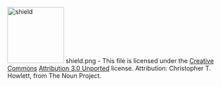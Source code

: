 <a title="Attribution: Christopher T. Howlett, from The Noun Project, via Wikimedia Commons" href="https://commons.wikimedia.org/wiki/File:Noun_project_1162.svg"><img width="128" alt="shield" src="https://upload.wikimedia.org/wikipedia/commons/thumb/6/6a/Noun_project_1162.svg/600px-Noun_project_1162.svg.png"/></a> shield.png - This file is licensed under the [Creative Commons](https://en.wikipedia.org/wiki/en:Creative_Commons) [Attribution 3.0 Unported](https://creativecommons.org/licenses/by/3.0/deed.en) license. Attribution: Christopher T. Howlett, from The Noun Project.
